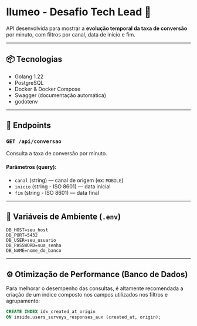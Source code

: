 # Ilumeo - Desafio Tech Lead 🚀

API desenvolvida para mostrar a **evolução temporal da taxa de conversão** por minuto, com filtros por canal, data de início e fim.

---

## 📦 Tecnologias

- Golang 1.22
- PostgreSQL
- Docker & Docker Compose
- Swagger (documentação automática)
- godotenv

---

## 🧪 Endpoints

### `GET /api/conversao`

Consulta a taxa de conversão por minuto.

#### Parâmetros (query):

- `canal` (string) — canal de origem (ex: `MOBILE`)
- `inicio` (string - ISO 8601) — data inicial
- `fim` (string - ISO 8601) — data final

---

## 🔧 Variáveis de Ambiente (`.env`)

```env
DB_HOST=seu_host
DB_PORT=5432
DB_USER=seu_usuario
DB_PASSWORD=sua_senha
DB_NAME=nome_do_banco

```
---
## ⚙️ Otimização de Performance (Banco de Dados)

Para melhorar o desempenho das consultas, é altamente recomendada a criação de um índice composto nos campos utilizados nos filtros e agrupamento:

```sql
CREATE INDEX idx_created_at_origin 
ON inside.users_surveys_responses_aux (created_at, origin);